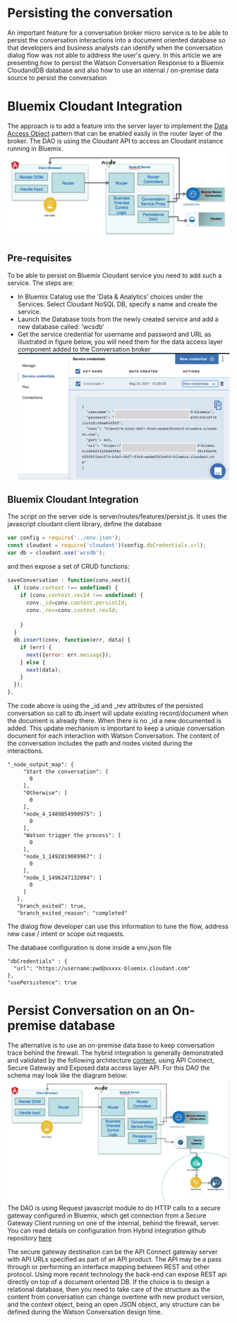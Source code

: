 # Persisting the conversation
An important feature for a conversation broker micro service is to be able to persist the conversation interactions into a document oriented database so that developers and business analysts can identify when the conversation dialog flow was not able to address the user's query. In this article we are presenting how to persist the Watson Conversation Response to a Bluemix CloudandDB database and also how to use an internal / on-premise data source to persist the conversation

# Bluemix Cloudant Integration
The approach is to add a feature into the server layer to implement the [Data Access Object](https://en.wikipedia.org/wiki/Data_access_object) pattern that can be enabled easily in the router layer of the broker. The DAO is using the Cloudant API to access an Cloudant instance running in Bluemix.
![](wcs-save-cloudant.png)

## Pre-requisites
To be able to persist on Bluemix Cloudant service you need to add such a service. The steps are:
* In Bluemix Catalog use the 'Data & Analytics' choices under the Services. Select Cloudant NoSQL DB, specify a name and create the service.
* Launch the Database tools from the newly created service and add a new database called: 'wcsdb'
* Get the service credential for username and password and URL as illustrated in figure below, you will need them for the data access layer component added to the Conversation broker   
![credentials](cloudant-cred.png)

## Bluemix Cloudant Integration


The script on the server side is server/routes/features/persist.js. It uses the  javascript cloudant client library, define the database
```javascript
var config = require('../env.json');
const cloudant = require('cloudant')(config.dbCredentials.url);
var db = cloudant.use('wcsdb');
```

and then expose a set of CRUD functions:
```javascript
saveConversation : function(conv,next){
  if (conv.context !== undefined) {
    if (conv.context.revId !== undefined) {
      conv._id=conv.context.persistId;
      conv._rev=conv.context.revId;

    }
  }
  db.insert(conv, function(err, data) {
    if (err) {
      next({error: err.message});
    } else {
      next(data);
    }
  });
},
```
The code above is using the _id and _rev attributes of the persisted conversation so call to db.insert will update existing record/document when the document is already there. When there is no _id a new documented is added. This update mechanism is important to keep a unique conversation document for each interaction with Watson Conversation. The content of the conversation includes the path and nodes visited during the interactions.  
```
"_node_output_map": {
     "Start the conversation": [
       0
     ],
     "Otherwise": [
       0
     ],
     "node_4_1489854990975": [
       0
     ],
     "Watson trigger the process": [
       0
     ],
     "node_1_1492819089967": [
       0
     ],
     "node_1_1496247132094": [
       0
     ]
   },
   "branch_exited": true,
   "branch_exited_reason": "completed"

```
The dialog flow developer can use this information to tune the flow, address new case / intent or scope out requests.

The database configuration is done inside a env.json file
```
"dbCredentials" : {
  "url": "https://username:pwd@xxxxx-bluemix.cloudant.com"
},
"usePersistence": true
```

# Persist Conversation on an On-premise database
The alternative is to use an on-premise data base to keep conversation trace behind the firewall. The hybrid integration is generally demonstrated and validated by the following architecture [content](https://github.com/ibm-cloud-architecture/refarch-integration), using API Connect, Secure Gateway and Exposed data access layer API. For this DAO the schema may look like the diagram below:
![](wcs-save-on-prem.png)
The DAO is using Request javascript module to do HTTP calls to a secure gateway configured in Bluemix, which get connection from a Secure Gateway Client running on one of the internal, behind the firewall, server. You can read details on configuration from Hybrid integration github repository [here](https://github.com/ibm-cloud-architecture/refarch-integration-utilities/blob/master/docs/ConfigureSecureGateway.md)  

The secure gateway destination can be the API Connect gateway server with API URLs specified as part of an API product. The API may be a pass through or performing an interface mapping between REST and other protocol. Using more recent technology the back-end can expose REST api directly on top of a document oriented DB. If the choice is to design a relational database, then you need to take care of the structure as the content from conversation can change overtime with new product version, and the context object, being an open JSON object, any structure can be defined during the Watson Conversation design time.
